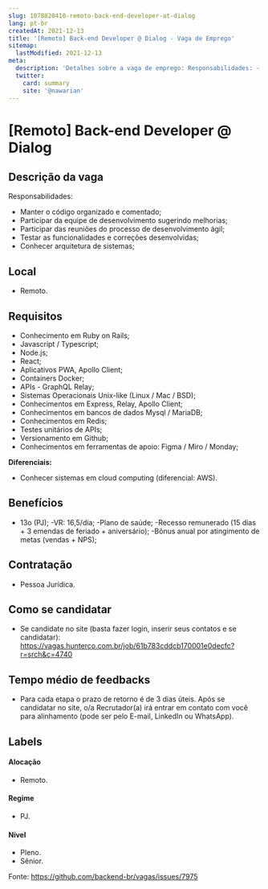 ```yaml
---
slug: 1078820410-remoto-back-end-developer-at-dialog
lang: pt-br
createdAt: 2021-12-13
title: '[Remoto] Back-end Developer @ Dialog - Vaga de Emprego'
sitemap:
  lastModified: 2021-12-13
meta:
  description: 'Detalhes sobre a vaga de emprego: Responsabilidades: - Manter o código organizado e comentado; - Participar da equipe de desenvolvimento sugerindo melhorias; - Participar das reuniões do processo de desenvolvimento ágil; - Testar as funcionalidades e correções desenvolvidas; - Conhecer arquitetura de sistemas;'
  twitter:
    card: summary
    site: '@nawarian'
---
```


# [Remoto] Back-end Developer @ Dialog

## Descrição da vaga

Responsabilidades:
- Manter o código organizado e comentado;
- Participar da equipe de desenvolvimento sugerindo melhorias;
- Participar das reuniões do processo de desenvolvimento ágil;
- Testar as funcionalidades e correções desenvolvidas;
- Conhecer arquitetura de sistemas;

## Local

- Remoto.

## Requisitos

- Conhecimento em Ruby on Rails;
- Javascript / Typescript;
- Node.js;
- React;
- Aplicativos PWA, Apollo Client;
- Containers Docker;
- APIs - GraphQL Relay;
- Sistemas Operacionais Unix-like (Linux / Mac / BSD);
- Conhecimentos em Express, Relay, Apollo Client;
- Conhecimentos em bancos de dados Mysql / MariaDB;
- Conhecimentos em Redis;
- Testes unitários de APIs;
- Versionamento em Github;
- Conhecimentos em ferramentas de apoio: Figma / Miro / Monday;

**Diferenciais:**
- Conhecer sistemas em cloud computing (diferencial: AWS).

## Benefícios

- 13o (PJ);
-VR: 16,5/dia;
-Plano de saúde;
-Recesso remunerado (15 dias + 3 emendas de feriado + aniversário);
-Bônus anual por atingimento de metas (vendas + NPS);

## Contratação

- Pessoa Jurídica.

## Como se candidatar

- Se candidate no site (basta fazer login, inserir seus contatos e se candidatar): https://vagas.hunterco.com.br/job/61b783cddcb170001e0decfc?r=srch&c=4740

## Tempo médio de feedbacks

- Para cada etapa o prazo de retorno é de 3 dias úteis. Após se candidatar no site, o/a Recrutador(a) irá entrar em contato com você para alinhamento (pode ser pelo E-mail, LinkedIn ou WhatsApp).

## Labels
<!-- retire os labels que não fazem sentido à vaga -->

#### Alocação
- Remoto.

#### Regime
- PJ.

#### Nível
- Pleno.
- Sênior.

Fonte: https://github.com/backend-br/vagas/issues/7975